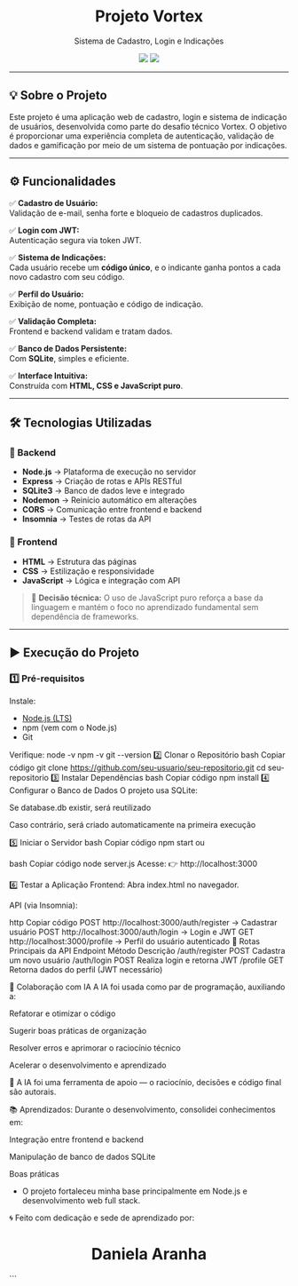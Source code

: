 <div align="center">


<h1 align="center">
 Projeto Vortex
</h1>

<p>
Sistema de Cadastro, Login e Indicações
</p>


<p>
  
  
  <img src="https://img.shields.io/badge/Node.js-339933?style=for-the-badge&logo=node.js"/>
  <img src="https://img.shields.io/badge/SQLite-003B57?style=for-the-badge&logo=sqlite"/>
 
</p>


</div>

---

## 💡 Sobre o Projeto

Este projeto é uma aplicação web de cadastro, login e sistema de indicação de usuários, desenvolvida como parte do desafio  técnico Vortex. O objetivo é proporcionar uma experiência completa de autenticação, validação de dados e gamificação por meio de um sistema de pontuação por indicações.

---

## ⚙️ Funcionalidades

✅ **Cadastro de Usuário:**  
Validação de e-mail, senha forte e bloqueio de cadastros duplicados.  

✅ **Login com JWT:**  
Autenticação segura via token JWT.  

✅ **Sistema de Indicações:**  
Cada usuário recebe um **código único**, e o indicante ganha pontos a cada novo cadastro com seu código.  

✅ **Perfil do Usuário:**  
Exibição de nome, pontuação e código de indicação.  

✅ **Validação Completa:**  
Frontend e backend validam e tratam dados.  

✅ **Banco de Dados Persistente:**  
Com **SQLite**, simples e eficiente.  

✅ **Interface Intuitiva:**  
Construída com **HTML, CSS e JavaScript puro**.

---

## 🛠️ Tecnologias Utilizadas

### 🧩 Backend
- **Node.js** → Plataforma de execução no servidor  
- **Express** → Criação de rotas e APIs RESTful  
- **SQLite3** → Banco de dados leve e integrado  
- **Nodemon** → Reinício automático em alterações  
- **CORS** → Comunicação entre frontend e backend  
- **Insomnia** → Testes de rotas da API  

### 🎨 Frontend
- **HTML** → Estrutura das páginas  
- **CSS** → Estilização e responsividade  
- **JavaScript** → Lógica e integração com API  

> 💬 **Decisão técnica:** O uso de JavaScript puro reforça a base da linguagem e mantém o foco no aprendizado fundamental sem dependência de frameworks.

---

## ▶️ Execução do Projeto

### 1️⃣ Pré-requisitos

Instale:
- [Node.js (LTS)](https://nodejs.org/)
- npm (vem com o Node.js)
- Git

Verifique:
node -v
npm -v
git --version
2️⃣ Clonar o Repositório
bash
Copiar código
git clone https://github.com/seu-usuario/seu-repositorio.git
cd seu-repositorio
3️⃣ Instalar Dependências
bash
Copiar código
npm install
4️⃣ Configurar o Banco de Dados
O projeto usa SQLite:

Se database.db existir, será reutilizado

Caso contrário, será criado automaticamente na primeira execução

5️⃣ Iniciar o Servidor
bash
Copiar código
npm start
ou

bash
Copiar código
node server.js
Acesse:
👉 http://localhost:3000

6️⃣ Testar a Aplicação
Frontend:
Abra index.html no navegador.

API (via Insomnia):

http
Copiar código
POST http://localhost:3000/auth/register   → Cadastrar usuário
POST http://localhost:3000/auth/login      → Login e JWT
GET  http://localhost:3000/profile         → Perfil do usuário autenticado
🔗 Rotas Principais da API
Endpoint	Método	Descrição
/auth/register	POST	Cadastra um novo usuário
/auth/login	POST	Realiza login e retorna JWT
/profile	GET	Retorna dados do perfil (JWT necessário)

🤖 Colaboração com IA
A IA foi usada como par de programação, auxiliando a:

Refatorar e otimizar o código

Sugerir boas práticas de organização

Resolver erros e aprimorar o raciocínio técnico

Acelerar o desenvolvimento e aprendizado

💬 A IA foi uma ferramenta de apoio — o raciocínio, decisões e código final são autorais.

📚 Aprendizados:
Durante o desenvolvimento, consolidei conhecimentos em:


  Integração entre frontend e backend

  Manipulação de banco de dados SQLite

  Boas práticas


- O projeto fortaleceu minha base principalmente em Node.js e desenvolvimento web full stack.


🌀 Feito com dedicação e sede de aprendizado por:

<h1 align="center"><strong>Daniela Aranha</strong>
</h1> ```
